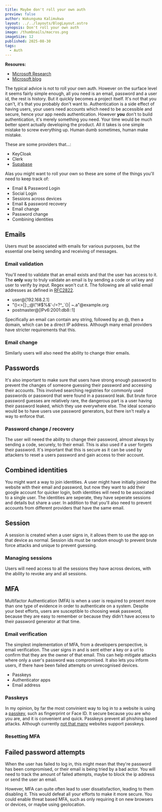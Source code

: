 ```yaml
---
title: Maybe don't roll your own auth
preview: false
author: Wakunguma Kalimukwa
layout: ../../layouts/BlogLayout.astro
synopsis: Don't roll your own auth
image: /thumbnails/macros.png
imageSize: 12
published: 2025-08-30
tags:
  - Auth
---
```


**Resoures:**
- [Microsoft Research](https://www.microsoft.com/en-us/research/wp-content/uploads/2016/06/Microsoft_Password_Guidance-1.pdf)
- [Microsoft blog](https://techcommunity.microsoft.com/blog/microsoft-entra-blog/your-paword-doesnt-matter/731984)
  
The typical advice is not to roll your own auth. However on the surface level it seems fairly simple enough, all you need is an email, password and a user id, the rest is history. But it quickly becomes a project
itself. It's not that you can't, it's that you probably don't want to. Authentication is a side effect of having users, your users need accounts which need to be accessible and secure, hence your app needs authentication. However **you** don't to build authentication, it's merely something you need. Your time would be much better spent actually developing the product. 
All it takes is one simple mistake to screw everything up. Human dumb sometimes, human make mistake.

These are some providers that...:
- KeyCloak
- Clerk
- [Supabase](https://supabase.com/docs/guides/auth)

Alas you might want to roll your own so these are some of the things you'll need to keep track of:
- Email & Password Login
- Social Login
- Sessions across devices
- Email & password recovery
- Email change
- Password change
- Combining identities

## Emails
Users must be associated with emails for various purposes, but the essential one being sending and receiving of messages.

### Email validation
You'll need to validate that an email exists and that the user has access to it. The **only** way to truly validate an email is by sending a code or url key and user to verify by input. Regex won't cut it. The following are all valid email addresses as defined in [RFC2822](https://datatracker.ietf.org/doc/html/rfc2822#section-3.4.1). 

- user@[192.168.2.1]
- "()<>[]:,;@\\\"!#$%&'-/=?^_`{}| ~.a"@example.org
- postmaster@[IPv6:2001:db8::1]

Specifically an email can contain any string, followed by an @, then a domain, which can be a direct IP address. Although many email providers have stricter requirements that this. 

### Email change
Similarly users will also need the ability to change thier emails.

## Passwords
It's also important to make sure that users have strong enough password to prevent the changes of someone guessing their password and accessing their accounts. This involved searching registries for commonly used passwords or password that were found in a password leak. But brute force password guesses are relatively rare, the dangerous part is a user having their password leaked, which they use everywhere else. The ideal scenario would be to have users use password generators, but there isn't really a way to enforce that.

### Password change / recovery
The user will neeed the ability to change their password, almost always by sending a code, securely, to their email. This is also used if a user forgets their password. It's important that this is secure as it can be used by attackers to reset a users password and gain access to their account.

## Combined identities
You might want a way to join identities. A user might have initially joined the website with their email and password, but now they want to add their google account for quicker login, both identities will need to be associated to a single user. The identities are seperate, they have seperate sessions and details but share a user. In addition to that you'll also need to prevent accounts from different providers that have the same email.

## Session
A session is created when a user signs in, it allows them to use the app on that device as normal. Session ids must be random enough to prevent brute force attacks and unique to prevent guessing. 

### Managing sessions
Users will need access to all the sessions they have across devices, with the ability to revoke any and all sessions.

## MFA
Multifactor Authentication (MFA) is when a user is required to present more than one type of evidence in order to authenticate on a system. Despite your best efforts, users are susceptible to choosing weak password, because they are easy to remember or because they didn't have access to their password generator at that time.

### Email verification
The simplest implementation of MFA, from a developers perspective, is email verification. The user signs in and is sent either a key or a url to confirm that they are the owner of that email. This can help mitigate attacks where only a user's password was compromised. It also lets you inform users, if there have been failed attempts on unrecognised devices.

- Passkeys
- Authenticator apps
- Email address

### Passkeys
In my opinion, by far the most convinient way to log in to a website is using a [passkey](https://www.passkeys.io/), such as fingerprint or Face ID. It secure because you are who you are, and it is convenient and quick. Passkeys prevent all phishing based attacks. Although currently [not that many](https://www.passkeys.io/who-supports-passkeys) websites support passkeys.

### Resetting MFA

## Failed password attempts
When the user has failed to log in, this might mean that they're password has been compromised, or their email is being tried by a bad actor. You will need to track the amount of failed attempts, maybe to block the ip address or send the user an email.

However, MFA can quite often lead to user dissatisfaction, leading to them disabling it. This would defeat all your efforts to make it more secure. You could enable threat based MFA, such as only requiring it on new browsers or devices, or maybe using geolocation. 


